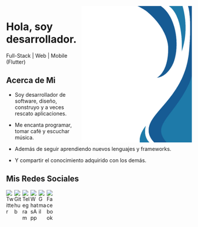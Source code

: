 <img align="right" width="300" height="370" src="./img/ban.png">

# Hola, soy desarrollador.

Full-Stack | Web | Mobile (Flutter)

## Acerca de Mi

- Soy desarrollador de software, diseño, construyo y a veces rescato aplicaciones.

- Me encanta programar, tomar café y escuchar música.

- Además de seguir aprendiendo nuevos lenguajes y frameworks.

- Y compartir el conocimiento adquirido con los demás.


## Mis Redes Sociales

<a href="https://twitter.com/JoseAPoot">
  <img align="left" alt="Twitter" width="22px" src="https://img.icons8.com/color/48/000000/twitter-circled.png" />
</a>
<a href="https://github.com/JoseAlfredo-Poot/">
  <img align="left" alt="Github" width="22px" src="https://img.icons8.com/fluent/48/000000/github.png" />
</a>
<a href="https://t.me/JPoot">
  <img align="left" alt="Telegram" width="22px" src="https://img.icons8.com/color/48/000000/telegram-app--v1.png" />
</a>
<a href="https://wa.me/+529983540616">
  <img align="left" alt="WhatsApp" width="22px" src="https://img.icons8.com/color/48/000000/whatsapp--v1.png" />
</a>
<a href="mailto:josealfredo.poot@gmail.com">
  <img align="left" alt="Gmail" width="22px" src="https://img.icons8.com/color/48/000000/gmail--v2.png" />
</a>
<a href="https://www.facebook.com/JoseAlfredo.Poot.13">
  <img align="left" alt="Facebook" width="22px" src="https://img.icons8.com/fluent/48/000000/facebook-new.png" />
</a>